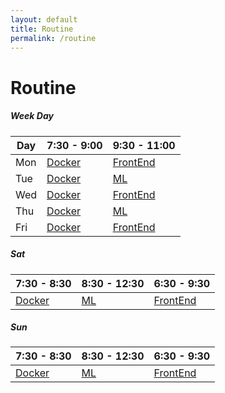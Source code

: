 ```yaml
---
layout: default
title: Routine
permalink: /routine
---
```


# Routine  

<div class="py-1"></div>

<div class="row m-0 p-0 d-flex align-items-center">
  <div class="col-12 col-sm-12 col-md-4">
    <h5 class="my-4">Week Day</h5>
    <table>
        <thead>
            <tr>
                <th>Day</th>
                <th>7:30 - 9:00</th>
                <th>9:30 - 11:00</th>
            </tr>
        </thead>
        <tbody>
            <tr>
                <td>Mon</td>
                <td><a class="text-decoration-none" href="https://devopswithdocker.com/">Docker</a></td>
                <td><a class="text-decoration-none" href="https://www.freecodecamp.org/learn/front-end-development-libraries/">FrontEnd</a></td>
            </tr>
            <tr>
                <td>Tue</td>
                <td><a class="text-decoration-none" href="https://devopswithdocker.com/">Docker</a></td>
                <td><a class="text-decoration-none" href="https://www.kaggle.com/learn">ML</a></td>
            </tr>
            <tr>
                <td>Wed</td>
                <td><a class="text-decoration-none" href="https://devopswithdocker.com/">Docker</a></td>
                <td><a class="text-decoration-none" href="https://www.freecodecamp.org/learn/front-end-development-libraries/">FrontEnd</a></td>
            </tr>
            <tr>
                <td>Thu</td>
                <td><a class="text-decoration-none" href="https://devopswithdocker.com/">Docker</a></td>
                <td><a class="text-decoration-none" href="https://www.kaggle.com/learn">ML</a></td>
            </tr>
            <tr>
                <td>Fri</td>
                <td><a class="text-decoration-none" href="https://devopswithdocker.com/">Docker</a></td>
                <td><a class="text-decoration-none" href="https://www.freecodecamp.org/learn/front-end-development-libraries/">FrontEnd</a></td>
            </tr>
        </tbody>
    </table>
  </div>

  <div class="col-12 col-sm-6 col-md-4">
    <h5 class="my-4">Sat</h5>
    <table>
        <thead>
            <tr>
                <th>7:30 - 8:30</th>
                <th>8:30 - 12:30</th>
                <th>6:30 - 9:30</th>
            </tr>
        </thead>
        <tbody>
            <tr>
                <td><a class="text-decoration-none" href="https://devopswithdocker.com/">Docker</a></td>
                <td><a class="text-decoration-none" href="https://www.kaggle.com/learn">ML</a></td>
                <td><a class="text-decoration-none" href="https://www.freecodecamp.org/learn/front-end-development-libraries/">FrontEnd</a></td>
            </tr>
        </tbody>
    </table>
  </div>

  <div class="col-12 col-sm-6 col-md-4">
    <h5 class="my-4">Sun</h5>
    <table>
        <thead>
            <tr>
                <th>7:30 - 8:30</th>
                <th>8:30 - 12:30</th>
                <th>6:30 - 9:30</th>
            </tr>
        </thead>
        <tbody>
            <tr>
                <td><a class="text-decoration-none" href="https://devopswithdocker.com/">Docker</a></td>
                <td><a class="text-decoration-none" href="https://www.kaggle.com/learn">ML</a></td>
                <td><a class="text-decoration-none" href="https://www.freecodecamp.org/learn/front-end-development-libraries/">FrontEnd</a></td>
            </tr>
        </tbody>
    </table>
  </div>
</div>
